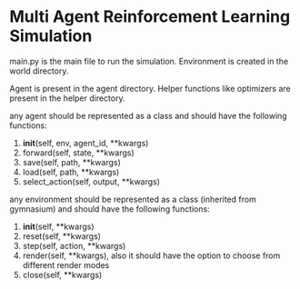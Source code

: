 # Multi Agent Reinforcement Learning Simulation
main.py is the main file to run the simulation. 
Environment is created in the world directory.

Agent is present in the agent directory.
Helper functions like optimizers are present in the helper directory.

any agent should be represented as a class and should have the following functions:
1. __init__(self, env, agent_id, **kwargs)
2. forward(self, state, **kwargs)
3. save(self, path, **kwargs)
4. load(self, path, **kwargs)
5. select_action(self, output, **kwargs)

any environment should be represented as a class (inherited from gymnasium) and should have the following functions:
1. __init__(self, **kwargs)
2. reset(self, **kwargs)
3. step(self, action, **kwargs)
4. render(self, **kwargs), also it should have the option to choose from different render modes
5. close(self, **kwargs)

